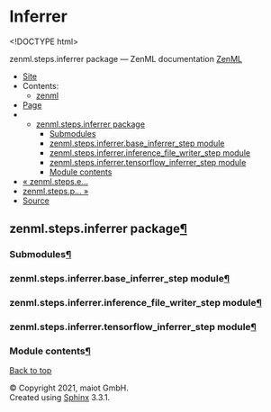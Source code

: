 # Inferrer

&lt;!DOCTYPE html&gt;

zenml.steps.inferrer package — ZenML documentation  [ZenML](https://github.com/maiot-io/zenml/tree/6be0fdee8f24521c23cd6da945592183a59e7693/docs/sphinx_docs/_build/html/index.html)

*  [Site](https://github.com/maiot-io/zenml/tree/6be0fdee8f24521c23cd6da945592183a59e7693/docs/sphinx_docs/_build/html/index.html)
  * Contents:
    * [zenml](https://github.com/maiot-io/zenml/tree/6be0fdee8f24521c23cd6da945592183a59e7693/docs/sphinx_docs/_build/html/modules.html)
*  [Page](zenml.steps.inferrer.md)
  * * [zenml.steps.inferrer package](zenml.steps.inferrer.md)
      * [Submodules](zenml.steps.inferrer.md#submodules)
      * [zenml.steps.inferrer.base\_inferrer\_step module](zenml.steps.inferrer.md#zenml-steps-inferrer-base-inferrer-step-module)
      * [zenml.steps.inferrer.inference\_file\_writer\_step module](zenml.steps.inferrer.md#zenml-steps-inferrer-inference-file-writer-step-module)
      * [zenml.steps.inferrer.tensorflow\_inferrer\_step module](zenml.steps.inferrer.md#zenml-steps-inferrer-tensorflow-inferrer-step-module)
      * [Module contents](zenml.steps.inferrer.md#module-contents)
* [ « zenml.steps.e...](https://github.com/maiot-io/zenml/tree/6be0fdee8f24521c23cd6da945592183a59e7693/docs/sphinx_docs/_build/html/zenml.steps.evaluator.html)
* [ zenml.steps.p... »](zenml.steps.preprocesser/)
*  [Source](https://github.com/maiot-io/zenml/tree/6be0fdee8f24521c23cd6da945592183a59e7693/docs/sphinx_docs/_build/html/_sources/zenml.steps.inferrer.rst.txt)

## zenml.steps.inferrer package[¶](zenml.steps.inferrer.md#zenml-steps-inferrer-package)

### Submodules[¶](zenml.steps.inferrer.md#submodules)

### zenml.steps.inferrer.base\_inferrer\_step module[¶](zenml.steps.inferrer.md#zenml-steps-inferrer-base-inferrer-step-module)

### zenml.steps.inferrer.inference\_file\_writer\_step module[¶](zenml.steps.inferrer.md#zenml-steps-inferrer-inference-file-writer-step-module)

### zenml.steps.inferrer.tensorflow\_inferrer\_step module[¶](zenml.steps.inferrer.md#zenml-steps-inferrer-tensorflow-inferrer-step-module)

### Module contents[¶](zenml.steps.inferrer.md#module-contents)

 [Back to top](zenml.steps.inferrer.md)

 © Copyright 2021, maiot GmbH.  
 Created using [Sphinx](http://sphinx-doc.org/) 3.3.1.  


